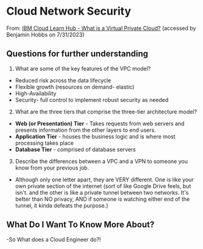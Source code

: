 # Cloud Network Security
From: [IBM Cloud Learn Hub - What is a Virtual Private Cloud?](https://www.ibm.com/topics/vpc) (accessed by Benjamin Hobbs on 7/31/2023)





## Questions for further understanding

1. What are some of the key features of the VPC model?
* Reduced risk across the data lifecycle
* Flexible growth (resources on demand- elastic)
* High-Availability
* Security- full control to implement robust security as needed

2. What are the three tiers that comprise the three-tier architecture model?
* **Web (or Presentation) Tier** - Takes requests from web servers and presents information from the other layers to end users.
* **Application Tier** - houses the business logic and is where most processing takes place
* **Database Tier** - comprised of database servers

3. Describe the differences between a VPC and a VPN to someone you know from your previous job.
* Although only one letter apart, they are VERY different. One is like your own private section of the internet (sort of like Google Drive feels, but isn't. and the other is like a private tunnel between two networks. It's better than NO privacy, AND if someone is watching either end of the tunnel, it kinda defeats the purpose.)


## What Do I Want To Know More About?
-So What does a Cloud Engineer do?!